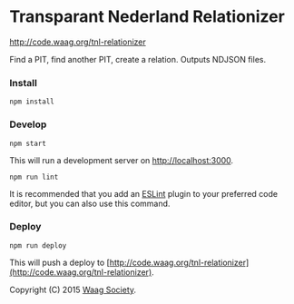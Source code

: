 # Transparant Nederland Relationizer

http://code.waag.org/tnl-relationizer

Find a PIT, find another PIT, create a relation. Outputs NDJSON files.

### Install

```shell
npm install
```

### Develop

```shell
npm start
```

This will run a development server on [http://localhost:3000](http://localhost:3000).

```shell
npm run lint
```
It is recommended that you add an [ESLint](http://eslint.org/) plugin to your preferred code editor, but you can also use this command.

### Deploy

```shell
npm run deploy
```

This will push a deploy to  [http://code.waag.org/tnl-relationizer](http://code.waag.org/tnl-relationizer).

Copyright (C) 2015 [Waag Society](http://waag.org).
